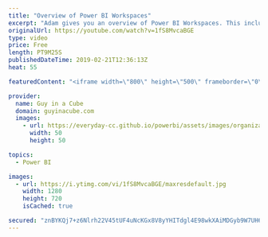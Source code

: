 ```yaml
---
title: "Overview of Power BI Workspaces"
excerpt: "Adam gives you an overview of Power BI Workspaces. This includes the My Workspace and App Workspaces within Power BI. This focuses on the new workspace experience.  Organize work in the new workspaces (preview) in Power BI https://docs.microsoft.com/power-bi/service-new-workspaces  Create the new workspaces"
originalUrl: https://youtube.com/watch?v=1fS8MvcaBGE
type: video
price: Free
length: PT9M25S
publishedDateTime: 2019-02-21T12:36:13Z
heat: 55

featuredContent: "<iframe width=\"800\" height=\"500\" frameborder=\"0\" src=\"https://www.youtube.com/embed/1fS8MvcaBGE\" allow=\"accelerometer; autoplay; encrypted-media; gyroscope; picture-in-picture\" allowfullscreen></iframe>"

provider:
  name: Guy in a Cube
  domain: guyinacube.com
  images:
    - url: https://everyday-cc.github.io/powerbi/assets/images/organizations/guyinacube.com-50x50.jpg
      width: 50
      height: 50

topics:
  - Power BI

images:
  - url: https://i.ytimg.com/vi/1fS8MvcaBGE/maxresdefault.jpg
    width: 1280
    height: 720
    isCached: true

secured: "znBYKQj7+z6Nlrh22V45tUF4uNcKGx8V8yYHITdgl4E98wkXAiMDGyb9W7UH6cZjb68y5w68uwVrfHmKz369958+3A9rUJpryaotKkZwvSXCj2ckUEW/WMkWz5nMlNdJui7JiYv2j2cSJJ6iYclgGBtdksaJ5xkh5yE3JP7tUiH/8wkeux/zC427aCXZWPBgpac9Tt/DPzTWHhyOi78c+Nft43SjnyoJN79/HALL1FhvFeD3pcg+UjtCpwsoXA8UgWxq4j8lDdxjgCSg/iR83s9rOjYiXnExHHMH5LCXq3UA1kCVXBu/q729qCRxk4goYrkOnzGfNgyNf/bqTfFD3eJwW1keVOxNYWbFs4mAq5o9zh5tF6yWtx+z9/tI03ToROG0o0lOfiHZBpNSgNwFj23G6drUch4fJrCRKNoj/5k=;PjqYnfwCVcH67dsaYvadIQ=="
---
```



